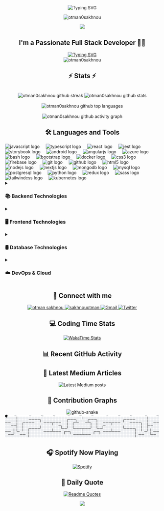 <div align="center">
  <!-- Animated header with typing effect -->
  <img src="https://readme-typing-svg.demolab.com?font=Fira+Code&weight=600&size=28&duration=3000&pause=1000&color=58A6FF&center=true&vCenter=true&width=435&lines=Hi+There+%F0%9F%91%8B;I'm+Otmane+Sakhnou;Full+Stack+Developer;From+Morocco" alt="Typing SVG" />
</div>

<p align="center">
  <img src="https://komarev.com/ghpvc/?username=otman0sakhnou&label=Profile%20views&color=58A6FF&style=flat" alt="otman0sakhnou" />
</p>

<!-- Enhanced animated dev illustration -->
<div align="center">
  <img src="https://media.giphy.com/media/bGgsc5mWoryfgKBx1u/giphy.gif" width="200"/>
</div>

<!-- About me section with improved animation -->
<h2 align="center">I'm a Passionate Full Stack Developer 👨‍💻</h2>

<div align="center">
  <a href="https://github.com/otman0sakhnou">
    <img src="https://readme-typing-svg.demolab.com?font=Fira+Code&pause=1000&width=435&lines=Web+%26+Mobile+Development;DevOps+%26+Cloud+Infrastructure;Database+Architecture;System+Design;Always+learning+new+things&font=Fira%20Code&center=true&width=580&height=45&color=58A6FF&vCenter=true&pause=1000&size=22" alt="Typing SVG" />
  </a>
</div>

<!-- Animated GitHub Trophy with auto theme detection -->
<div align="center">
  <img src="https://github-profile-trophy.vercel.app/?username=otman0sakhnou&theme=onestar&no-frame=true&column=7&margin-w=15&no-bg=true" alt="otman0sakhnou" />
</div>

<!-- Animated Stats Section with improved visuals -->
<div align="center">
  <h2>⚡ Stats ⚡</h2>
  <br>
  <div>
    <img width="49%" src="https://github-readme-streak-stats.herokuapp.com/?user=otman0sakhnou&theme=tokyonight&hide_border=true&fire=FF5500&ring=58A6FF&currStreakLabel=58A6FF" alt="otman0sakhnou github streak" />
    <img width="49%" src="https://github-readme-stats.vercel.app/api?username=otman0sakhnou&show_icons=true&include_all_commits=true&count_private=true&theme=dracula&hide_border=false&icon_color=58A6FF" alt="otman0sakhnou github stats" />
  </div>
  <br>
  <div align="center">
    <img width="49%" src="https://github-readme-stats.vercel.app/api/top-langs/?username=otman0sakhnou&layout=compact&theme=dracula&hide_border=false&langs_count=8" alt="otman0sakhnou github top languages" />
  </div>
</div>

<!-- Animated Contribution Graph with enhanced colors -->
<div align="center">
  <br>
  <img width="98%" src="https://github-readme-activity-graph.vercel.app/graph?username=otman0sakhnou&bg_color=0D1117&color=58A6FF&line=58A6FF&point=FFFFFF&area=true&hide_border=true" alt="otman0sakhnou github activity graph" />
</div>

<!-- Skills section with animated icons -->
<h2 align="center">🛠️ Languages and Tools</h2>

<!-- Technology icons with scrolling effect -->
<div align="left">
  <img src="https://cdn.jsdelivr.net/gh/devicons/devicon/icons/javascript/javascript-original.svg" height="40" alt="javascript logo"  />
  <img width="12" />
  <img src="https://cdn.jsdelivr.net/gh/devicons/devicon/icons/typescript/typescript-original.svg" height="40" alt="typescript logo"  />
  <img width="12" />
  <img src="https://cdn.jsdelivr.net/gh/devicons/devicon/icons/react/react-original.svg" height="40" alt="react logo"  />
  <img width="12" />
  <img src="https://cdn.jsdelivr.net/gh/devicons/devicon/icons/jest/jest-plain.svg" height="40" alt="jest logo"  />
  <img width="12" />
  <img src="https://cdn.jsdelivr.net/gh/devicons/devicon/icons/storybook/storybook-original.svg" height="40" alt="storybook logo"  />
  <img width="12" />
  <img src="https://cdn.jsdelivr.net/gh/devicons/devicon/icons/android/android-original.svg" height="40" alt="android logo"  />
  <img width="12" />
  <img src="https://cdn.jsdelivr.net/gh/devicons/devicon/icons/angularjs/angularjs-original.svg" height="40" alt="angularjs logo"  />
  <img width="12" />
  <img src="https://cdn.jsdelivr.net/gh/devicons/devicon/icons/azure/azure-original.svg" height="40" alt="azure logo"  />
  <img width="12" />
  <img src="https://cdn.jsdelivr.net/gh/devicons/devicon/icons/bash/bash-original.svg" height="40" alt="bash logo"  />
  <img width="12" />
  <img src="https://cdn.jsdelivr.net/gh/devicons/devicon/icons/bootstrap/bootstrap-original.svg" height="40" alt="bootstrap logo"  />
  <img width="12" />
  <img src="https://cdn.jsdelivr.net/gh/devicons/devicon/icons/docker/docker-original.svg" height="40" alt="docker logo"  />
  <img width="12" />
  <img src="https://cdn.jsdelivr.net/gh/devicons/devicon/icons/css3/css3-original.svg" height="40" alt="css3 logo"  />
  <img width="12" />
  <img src="https://cdn.jsdelivr.net/gh/devicons/devicon/icons/firebase/firebase-plain.svg" height="40" alt="firebase logo"  />
  <img width="12" />
  <img src="https://cdn.jsdelivr.net/gh/devicons/devicon/icons/git/git-original.svg" height="40" alt="git logo"  />
  <img width="12" />
  <img src="https://cdn.jsdelivr.net/gh/devicons/devicon/icons/github/github-original.svg" height="40" alt="github logo"  />
  <img width="12" />
  <img src="https://cdn.jsdelivr.net/gh/devicons/devicon/icons/html5/html5-original.svg" height="40" alt="html5 logo"  />
  <img width="12" />
  <img src="https://cdn.jsdelivr.net/gh/devicons/devicon/icons/nodejs/nodejs-original.svg" height="40" alt="nodejs logo"  />
  <img width="12" />
  <img src="https://cdn.jsdelivr.net/gh/devicons/devicon/icons/nextjs/nextjs-original.svg" height="40" alt="nextjs logo"  />
  <img width="12" />
  <img src="https://cdn.jsdelivr.net/gh/devicons/devicon/icons/mongodb/mongodb-original.svg" height="40" alt="mongodb logo"  />
  <img width="12" />
  <img src="https://cdn.jsdelivr.net/gh/devicons/devicon/icons/mysql/mysql-original.svg" height="40" alt="mysql logo"  />
  <img width="12" />
  <img src="https://cdn.jsdelivr.net/gh/devicons/devicon/icons/postgresql/postgresql-original.svg" height="40" alt="postgresql logo"  />
  <img width="12" />
  <img src="https://cdn.jsdelivr.net/gh/devicons/devicon/icons/python/python-original.svg" height="40" alt="python logo"  />
  <img width="12" />
  <img src="https://cdn.jsdelivr.net/gh/devicons/devicon/icons/redux/redux-original.svg" height="40" alt="redux logo"  />
  <img width="12" />
  <img src="https://cdn.jsdelivr.net/gh/devicons/devicon/icons/sass/sass-original.svg" height="40" alt="sass logo"  />
  <img width="12" />
  <img src="https://cdn.jsdelivr.net/gh/devicons/devicon/icons/tailwindcss/tailwindcss-original-wordmark.svg" height="40" alt="tailwindcss logo"  />
  <img width="12" />
  <img src="https://cdn.jsdelivr.net/gh/devicons/devicon/icons/kubernetes/kubernetes-plain.svg" height="40" alt="kubernetes logo"  />
</div>

<!-- Backend Technologies with dropdown animation -->
<details>
  <summary><h3>📚 Backend Technologies</h3></summary>
  <div align="center">
    <img src="https://skillicons.dev/icons?i=nodejs,express,java,spring,py,django,flask,dotnet,php,laravel,symfony,graphql,apollo,prisma,redis,rabbitmq&perline=8" alt="Backend Skills" />
  </div>
</details>
  
<!-- Frontend Technologies with dropdown animation -->
<details>
  <summary><h3>🖥️ Frontend Technologies</h3></summary>
  <div align="center">
    <img src="https://skillicons.dev/icons?i=js,ts,react,vue,angular,svelte,redux,nextjs,nuxtjs,styledcomponents,emotion,materialui,tailwind,bootstrap,sass,webpack,vite&perline=8" alt="Frontend Skills" />
  </div>
</details>

<!-- Database Technologies with dropdown animation -->
<details>
  <summary><h3>🛢️ Database Technologies</h3></summary>
  <div align="center">
    <img src="https://skillicons.dev/icons?i=mongodb,mysql,postgres,sqlite,firebase,supabase,cassandra,redis&perline=8" alt="Database Skills" />
  </div>
</details>

<!-- DevOps & Cloud with dropdown animation -->
<details>
  <summary><h3>☁️ DevOps & Cloud</h3></summary>
  <div align="center">
    <img src="https://skillicons.dev/icons?i=aws,azure,gcp,docker,kubernetes,jenkins,githubactions,terraform,prometheus,grafana,nginx,heroku,vercel,bash&perline=8" alt="DevOps Skills" />
  </div>
</details>

<!-- Connect with me section with animated badges -->
<h2 align="center">🔗 Connect with me</h2>
<div align="center">
  <a href="https://linkedin.com/in/otman-sakhnou" target="_blank">
    <img src="https://img.shields.io/badge/LinkedIn-0077B5?style=for-the-badge&logo=linkedin&logoColor=white&style=plastic&logo=appveyor" alt="otman sakhnou" />
  </a>
  <a href="https://www.hackerrank.com/sakhnouotman" target="_blank">
    <img src="https://img.shields.io/badge/-Hackerrank-2EC866?style=for-the-badge&logo=HackerRank&logoColor=white&style=plastic&logo=appveyor" alt="sakhnouotman" />
  </a>
  <a href="mailto:sakhnouotman@gmail.com" target="_blank">
    <img src="https://img.shields.io/badge/Gmail-D14836?style=for-the-badge&logo=gmail&logoColor=white&style=plastic&logo=appveyor" alt="Gmail" />
  </a>
  <a href="https://twitter.com/otman_sakhnou" target="_blank">
    <img src="https://img.shields.io/badge/Twitter-1DA1F2?style=for-the-badge&logo=twitter&logoColor=white&style=plastic&logo=appveyor" alt="Twitter" />
  </a>
</div>

<!-- Added new animated coding metrics section -->
<div align="center">
  <h2>💻 Coding Time Stats</h2>
  <a href="https://wakatime.com/@otman0sakhnou" target="_blank">
    <img src="https://github-readme-stats.vercel.app/api/wakatime?username=otman0sakhnou&theme=tokyonight&hide_border=true" alt="WakaTime Stats" />
  </a>
</div>

<!-- New section for recent GitHub activity -->
<div align="center">
  <h2>📊 Recent GitHub Activity</h2>
  
  <!--START_SECTION:activity-->
  <!-- This section will be auto-updated by a GitHub Action -->
  <!--END_SECTION:activity-->
</div>

<!-- Medium blog posts -->
<div align="center">
  <h2>📝 Latest Medium Articles</h2>
  <img src="https://github-read-medium-git-main.pahlevikun.vercel.app/latest?limit=4" alt="Latest Medium posts" />
</div>

<!-- Fixed GitHub Contribution Graph sections -->
<h2 align="center">🐍 Contribution Graphs</h2>

<!-- Snake animation -->
<div align="center">
  <picture>
  <source media="(prefers-color-scheme: dark)" srcset="https://raw.githubusercontent.com/otman0sakhnou/otman0sakhnou/output/github-snake-dark.svg" />
  <source media="(prefers-color-scheme: light)" srcset="https://raw.githubusercontent.com/otman0sakhnou/otman0sakhnou/output/github-snake.svg" />
  <img alt="github-snake" src="https://raw.githubusercontent.com/otman0sakhnou/otman0sakhnou/output/github-snake.svg" />
</picture>
</div>

<!-- Pacman animation -->
<div align="center">
  <picture>
    <source media="(prefers-color-scheme: dark)" srcset="https://raw.githubusercontent.com/otman0sakhnou/otman0sakhnou/output/pacman-contribution-graph-dark.svg" />
    <source media="(prefers-color-scheme: light)" srcset="https://raw.githubusercontent.com/otman0sakhnou/otman0sakhnou/output/pacman-contribution-graph.svg" />
    <img alt="pacman contribution graph" src="https://raw.githubusercontent.com/otman0sakhnou/otman0sakhnou/output/pacman-contribution-graph.svg" />
  </picture>
</div>

<!-- Added Spotify Now Playing widget -->
<div align="center">
  <h2>🎧 Spotify Now Playing</h2>
  
  [![Spotify](https://novatorem-otman0sakhnou.vercel.app/api/spotify)](https://open.spotify.com/user/otman0sakhnou)
</div>

<!-- Added quotes section with dynamic content -->
<div align="center">
  <h2>💭 Daily Quote</h2>
  
  [![Readme Quotes](https://quotes-github-readme.vercel.app/api?type=horizontal&theme=dark)](https://github.com/piyushsuthar/github-readme-quotes)
</div>

<!-- Enhanced footer with wave animation -->
<div align="center">
  <img src="https://capsule-render.vercel.app/api?type=waving&color=gradient&height=120&section=footer&animation=fadeIn&fontAlignY=38&descAlignY=51&descAlign=62" />
</div>

